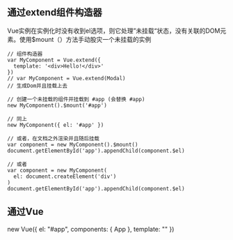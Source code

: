 ## 通过extend组件构造器
Vue实例在实例化时没有收到el选项，则它处理”未挂载“状态，没有关联的DOM元素。使用$mount（）方法手动股灾一个未挂载的实例
```
// 组件构造器
var MyComponent = Vue.extend({
  template: '<div>Hello!</div>'
})
// var MyComponent = Vue.extend(Modal)
// 生成Dom并且挂载上去

// 创建一个未挂载的组件并挂载到 #app (会替换 #app)
new MyComponent().$mount('#app')

// 同上
new MyComponent({ el: '#app' })

// 或者，在文档之外渲染并且随后挂载
var component = new MyComponent().$mount()
document.getElementById('app').appendChild(component.$el)

// 或者
var component = new MyComponent(
  el: document.createElement('div')
)
document.getElementById('app').appendChild(component.$el)
```

## 通过Vue
new Vue({
  el: "#app",
  components: { App },
  template: "<App/>"
})